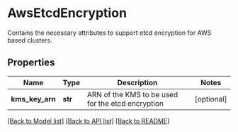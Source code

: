 # AwsEtcdEncryption

Contains the necessary attributes to support etcd encryption for AWS based clusters.
## Properties
Name | Type | Description | Notes
------------ | ------------- | ------------- | -------------
**kms_key_arn** | **str** | ARN of the KMS to be used for the etcd encryption | [optional] 

[[Back to Model list]](../README.md#documentation-for-models) [[Back to API list]](../README.md#documentation-for-api-endpoints) [[Back to README]](../README.md)


